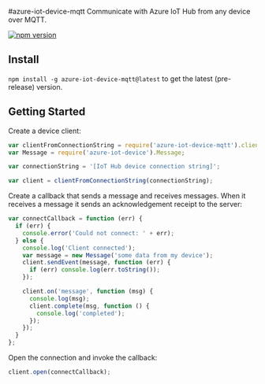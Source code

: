 #azure-iot-device-mqtt
Communicate with Azure IoT Hub from any device over MQTT.

[![npm version](https://badge.fury.io/js/azure-iot-device-mqtt.svg)](https://badge.fury.io/js/azure-iot-device-mqtt)

## Install

`npm install -g azure-iot-device-mqtt@latest` to get the latest (pre-release) version.

## Getting Started

Create a device client:

```js
var clientFromConnectionString = require('azure-iot-device-mqtt').clientFromConnectionString;
var Message = require('azure-iot-device').Message;

var connectionString = '[IoT Hub device connection string]';

var client = clientFromConnectionString(connectionString);
```

Create a callback that sends a message and receives messages. When it receives a message it sends an acknowledgement receipt to the server:

```js
var connectCallback = function (err) {
  if (err) {
    console.error('Could not connect: ' + err);
  } else {
    console.log('Client connected');
    var message = new Message('some data from my device');
    client.sendEvent(message, function (err) {
      if (err) console.log(err.toString());
    });

    client.on('message', function (msg) { 
      console.log(msg); 
      client.complete(msg, function () {
        console.log('completed');
      });
    }); 
  }
};
```

Open the connection and invoke the callback:

```js
client.open(connectCallback);
```